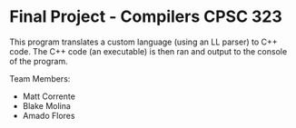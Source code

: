 # Final Project - Compilers CPSC 323 

This program translates a custom language (using an LL parser) to C++ code. The C++ code (an executable) is then ran and output to the console of the program.

Team Members:
- Matt Corrente
- Blake Molina
- Amado Flores
